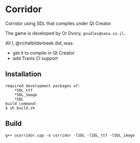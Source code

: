 # Corridor

Corridor using SDL that compiles under Qt Creator

The game is developed by Or Dvory, `gnudles@nana.co.il`.

All I, @richelbilderbeek did, was:
 * get it to compile in Qt Creator
 * add Travis CI support

## Installation

```
required development packages of:
	*SDL_ttf
	*SDL_image
	*SDL
build command:
$ sh build.sh
```

## Build

```
g++ ucorridor.cpp -o corridor -lSDL -lSDL_ttf -lSDL_image
```
